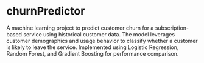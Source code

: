 # churnPredictor
A machine learning project to predict customer churn for a subscription-based service using historical customer data. The model leverages customer demographics and usage behavior to classify whether a customer is likely to leave the service. Implemented using Logistic Regression, Random Forest, and Gradient Boosting for performance comparison.
